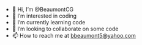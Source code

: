 - 👋 Hi, I’m @BeaumontCG
- 👀 I’m interested in coding
- 🌱 I’m currently learning code
- 💞️ I’m looking to collaborate on some code
- 📫 How to reach me at bbeaumont5@yahoo.com

<!---
BeaumontCG/BeaumontCG is a ✨ special ✨ repository because its `README.md` (this file) appears on your GitHub profile.
You can click the Preview link to take a look at your changes.
--->

